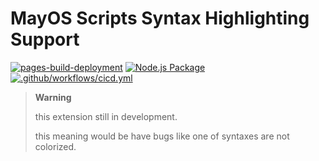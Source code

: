 # MayOS Scripts Syntax Highlighting Support

[![pages-build-deployment](https://github.com/NoteSwiper/aes-syntaxhlr/actions/workflows/pages/pages-build-deployment/badge.svg)](https://github.com/NoteSwiper/aes-syntaxhlr/actions/workflows/pages/pages-build-deployment)
[![Node.js Package](https://github.com/NoteSwiper/aes-syntaxhlr/actions/workflows/npm-publish-github-packages.yml/badge.svg)](https://github.com/NoteSwiper/aes-syntaxhlr/actions/workflows/npm-publish-github-packages.yml)
[![.github/workflows/cicd.yml](https://github.com/NoteSwiper/aes-syntaxhlr/actions/workflows/cicd.yml/badge.svg)](https://github.com/NoteSwiper/aes-syntaxhlr/actions/workflows/cicd.yml)

> **Warning**
>
> this extension still in development.
>
> this meaning would be have bugs like one of syntaxes are not colorized.
